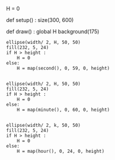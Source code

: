 H = 0

def setup() :
    size(300, 600)

def draw() :
    global H
    background(175)


    ellipse(width/ 2, H, 50, 50)
    fill(232, 5, 24)
    if H > height :
        H = 0
    else:
        H = map(second(), 0, 59, 0, height)


    ellipse(width/ 2, H, 50, 50)
    fill(232, 5, 24)
    if H > height :
        H = 0
    else:
        H = map(minute(), 0, 60, 0, height)


    ellipse(width/ 2, k, 50, 50)
    fill(232, 5, 24)
    if H > height :
        H = 0
    else:
        H = map(hour(), 0, 24, 0, height)
